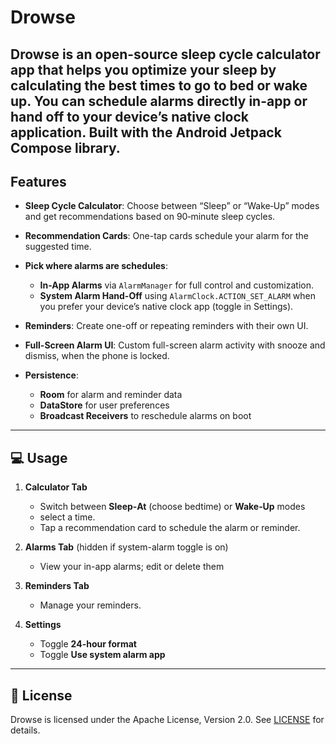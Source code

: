 # Drowse

Drowse is an open-source sleep cycle calculator app that helps you optimize your sleep by calculating the best times to go to bed or wake up. You can schedule alarms directly in-app or hand off to your device’s native clock application. Built with the Android Jetpack Compose library.
---

## Features

* **Sleep Cycle Calculator**: Choose between “Sleep” or “Wake‑Up” modes and get recommendations based on 90‑minute sleep cycles.
* **Recommendation Cards**: One-tap cards schedule your alarm for the suggested time.
* **Pick where alarms are schedules**:

  * **In-App Alarms** via `AlarmManager` for full control and customization.
  * **System Alarm Hand-Off** using `AlarmClock.ACTION_SET_ALARM` when you prefer your device’s native clock app (toggle in Settings).
* **Reminders**: Create one-off or repeating reminders with their own UI.
* **Full-Screen Alarm UI**: Custom full-screen alarm activity with snooze and dismiss, when the phone is locked.
* **Persistence**:

  * **Room** for alarm and reminder data
  * **DataStore** for user preferences
  * **Broadcast Receivers** to reschedule alarms on boot

---

## 💻 Usage

1. **Calculator Tab**

   * Switch between **Sleep‑At** (choose bedtime) or **Wake‑Up** modes
   * select a time.
   * Tap a recommendation card to schedule the alarm or reminder.
2. **Alarms Tab** (hidden if system-alarm toggle is on)

   * View your in-app alarms; edit or delete them
3. **Reminders Tab**

   * Manage your reminders.
4. **Settings**

   * Toggle **24-hour format**
   * Toggle **Use system alarm app**

---

## 📄 License

Drowse is licensed under the Apache License, Version 2.0. See [LICENSE](LICENSE) for details.
